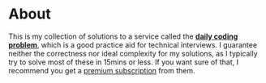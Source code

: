 # About
This is my collection of solutions to a service called the [**daily coding problem**](https://www.dailycodingproblem.com/), which is a good practice aid for technical interviews. I guarantee neither the correctness nor ideal complexity for my solutions, as I typically try to solve most of these in 15mins or less. If you want sure of that, I recommend you get a [premium subscription](https://www.dailycodingproblem.com/subscribe?) from them.
